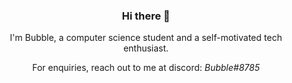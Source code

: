 <h3 align="center"> Hi there 👋</h3>

<p align="center">
I'm Bubble, a computer science student and a self-motivated tech enthusiast.
</p>

<p align="center">
For enquiries, reach out to me at discord: <i>Bubble#8785</i>
</p>
